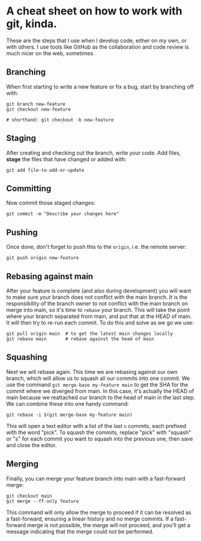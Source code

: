 # A cheat sheet on how to work with git, kinda.

These are the steps that I use when I develop code, either on my own, or with others. I use tools like GitHub as the collaboration and code review is much nicer on the web, sometimes.
## Branching 

When first starting to write a new feature or fix a bug, start by branching off with:

```
git branch new-feature
git checkout new-feature

# shorthand: git checkout -b new-feature
```

## Staging

After creating and checking out the branch, write your code. Add files, **stage** the files that have changed or added with:

```
git add file-to-add-or-update
```

## Committing

Now commit those staged changes:

```
git commit -m "Describe your changes here"
```

## Pushing

Once done, don't forget to push this to the `origin`, i.e. the remote server:

```
git push origin new-feature
```

## Rebasing against main

After your feature is complete (and also during development) you will want to make sure your branch does not conflict with the main branch. It is the responsibility of the branch owner to not conflict with the main branch on merge into main, so it's time to `rebase` your branch. This will take the point where your branch separated from main, and put that at the HEAD of main. It will then try to re-run each commit. To do this and solve as we go we use:

```
git pull origin main  # to get the latest main changes locally
git rebase main       # rebase against the head of main
```

## Squashing

Next we will rebase again. This time we are rebasing against our own branch, which will allow us to squash all our commits into one commit. We use the command `git merge-base my-feature main` to get the SHA for the commit where we diverged from main. In this case, it's actually the HEAD of main because we reattached our branch to the head of main in the last step. We can combine these into one handy command:

```
git rebase -i $(git merge-base my-feature main)
```

This will open a text editor with a list of the last `n` commits, each prefixed with the word "pick". To squash the commits, replace "pick" with "squash" or "s" for each commit you want to squash into the previous one, then save and close the editor.

## Merging

Finally, you can merge your feature branch into main with a fast-forward merge:

```
git checkout main
git merge --ff-only feature
```

This command will only allow the merge to proceed if it can be resolved as a fast-forward, ensuring a linear history and no merge commits. If a fast-forward merge is not possible, the merge will not proceed, and you'll get a message indicating that the merge could not be performed.